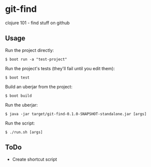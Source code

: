 # git-find

clojure 101 - find stuff on github

## Usage

Run the project directly:

    $ boot run -a "test-project"

Run the project's tests (they'll fail until you edit them):

    $ boot test

Build an uberjar from the project:

    $ boot build

Run the uberjar:

    $ java -jar target/git-find-0.1.0-SNAPSHOT-standalone.jar [args]

Run the script:

    $ ./run.sh [args]

## ToDo
- Create shortcut script